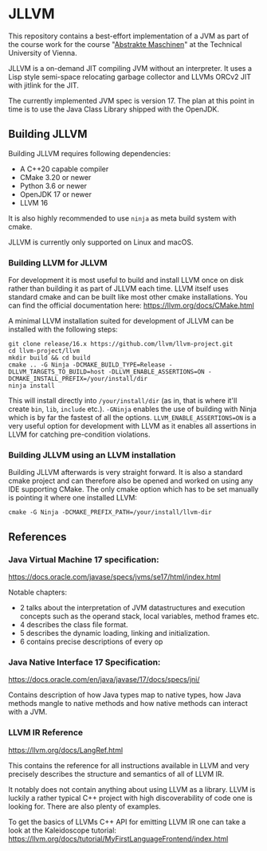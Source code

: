 # JLLVM

This repository contains a best-effort implementation of a JVM as part of the course work for the course 
"[Abstrakte Maschinen](http://www.complang.tuwien.ac.at/andi/185.966.html)" at the Technical University of Vienna.

JLLVM is a on-demand JIT compiling JVM without an interpreter. It uses a Lisp style semi-space relocating garbage 
collector and LLVMs ORCv2 JIT with jitlink for the JIT. 

The currently implemented JVM spec is version 17. The plan at this point in time is to use the Java Class Library 
shipped with the OpenJDK. 

## Building JLLVM

Building JLLVM requires following dependencies:
* A C++20 capable compiler
* CMake 3.20 or newer
* Python 3.6 or newer
* OpenJDK 17 or newer
* LLVM 16

It is also highly recommended to use `ninja` as meta build system with cmake.

JLLVM is currently only supported on Linux and macOS.

### Building LLVM for JLLVM

For development it is most useful to build and install LLVM once on disk rather than building it as part of JLLVM each 
time.
LLVM itself uses standard cmake and can be built like most other cmake installations. You can find the official 
documentation here: https://llvm.org/docs/CMake.html

A minimal LLVM installation suited for development of JLLVM can be installed with the following steps:
```shell
git clone release/16.x https://github.com/llvm/llvm-project.git
cd llvm-project/llvm
mkdir build && cd build
cmake .. -G Ninja -DCMAKE_BUILD_TYPE=Release -DLLVM_TARGETS_TO_BUILD=host -DLLVM_ENABLE_ASSERTIONS=ON -DCMAKE_INSTALL_PREFIX=/your/install/dir
ninja install
```

This will install directly into `/your/install/dir` (as in, that is where it'll create `bin`, `lib`, `include` etc.).
`-GNinja` enables the use of building with Ninja which is by far the fastest of all the options. 
`LLVM_ENABLE_ASSERTIONS=ON` is a very useful option for development with LLVM as it enables all assertions in LLVM for 
catching pre-condition violations.

### Building JLLVM using an LLVM installation

Building JLLVM afterwards is very straight forward. It is also a standard cmake project and can therefore also be opened
and worked on using any IDE supporting CMake. The only cmake option which has to be set manually is pointing it where 
one installed LLVM:
```shell
cmake -G Ninja -DCMAKE_PREFIX_PATH=/your/install/llvm-dir
```

## References

### Java Virtual Machine 17 specification:
https://docs.oracle.com/javase/specs/jvms/se17/html/index.html

Notable chapters:
* 2 talks about the interpretation of JVM datastructures and execution concepts such as the operand stack, 
  local variables, method frames etc.
* 4 describes the class file format.
* 5 describes the dynamic loading, linking and initialization.
* 6 contains precise descriptions of every op

### Java Native Interface 17 Specification:
https://docs.oracle.com/en/java/javase/17/docs/specs/jni/

Contains description of how Java types map to native types, how Java methods mangle to native methods and how native 
methods can interact with a JVM.

### LLVM IR Reference
https://llvm.org/docs/LangRef.html

This contains the reference for all instructions available in LLVM and very precisely describes the structure and 
semantics of all of LLVM IR. 

It notably does not contain anything about using LLVM as a library. LLVM is luckily a rather typical C++ project with 
high discoverability of code one is looking for. There are also plenty of examples.

To get the basics of LLVMs C++ API for emitting LLVM IR one can take a look at the Kaleidoscope tutorial:
https://llvm.org/docs/tutorial/MyFirstLanguageFrontend/index.html



